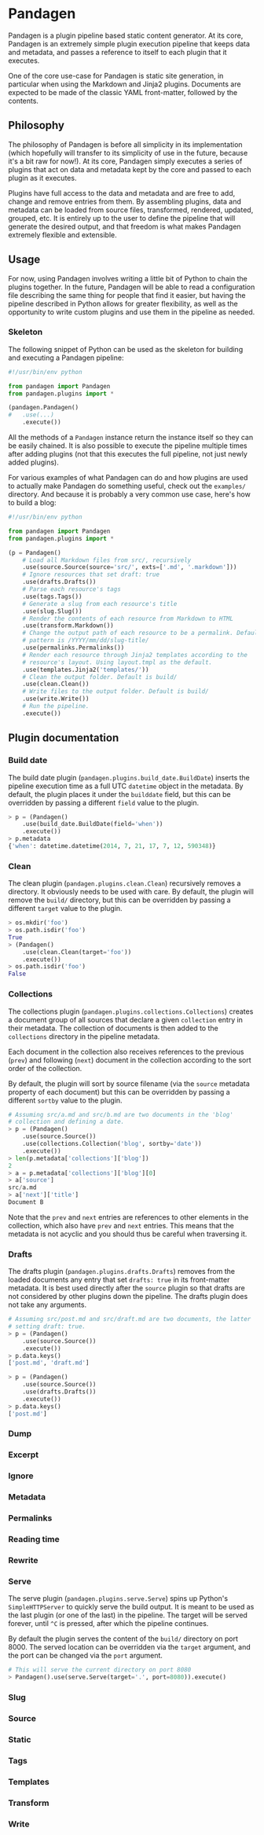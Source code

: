 # Pandagen

Pandagen is a plugin pipeline based static content generator. At its
core, Pandagen is an extremely simple plugin execution pipeline that
keeps data and metadata, and passes a reference to itself to each plugin
that it executes.

One of the core use-case for Pandagen is static site generation, in
particular when using the Markdown and Jinja2 plugins. Documents are
expected to be made of the classic YAML front-matter, followed by the
contents.

## Philosophy

The philosophy of Pandagen is before all simplicity in its
implementation (which hopefully will transfer to its simplicity of use
in the future, because it's a bit raw for now!). At its core, Pandagen
simply executes a series of plugins that act on data and metadata kept
by the core and passed to each plugin as it executes.

Plugins have full access to the data and metadata and are free to add,
change and remove entries from them. By assembling plugins, data and
metadata can be loaded from source files, transformed, rendered,
updated, grouped, etc. It is entirely up to the user to define the
pipeline that will generate the desired output, and that freedom is what
makes Pandagen extremely flexible and extensible.

## Usage

For now, using Pandagen involves writing a little bit of Python to chain
the plugins together. In the future, Pandagen will be able to read a
configuration file describing the same thing for people that find it
easier, but having the pipeline described in Python allows for greater
flexibility, as well as the opportunity to write custom plugins and use
them in the pipeline as needed.

### Skeleton

The following snippet of Python can be used as the skeleton for building
and executing a Pandagen pipeline:

```python
#!/usr/bin/env python

from pandagen import Pandagen
from pandagen.plugins import *

(pandagen.Pandagen()
#   .use(...)
    .execute())
```

All the methods of a `Pandagen` instance return the instance itself so
they can be easily chained. It is also possible to execute the pipeline
multiple times after adding plugins (not that this executes the full
pipeline, not just newly added plugins).

For various examples of what Pandagen can do and how plugins are used to
actually make Pandagen do something useful, check out the `examples/`
directory. And because it is probably a very common use case, here's how
to build a blog:

```python
#!/usr/bin/env python

from pandagen import Pandagen
from pandagen.plugins import *

(p = Pandagen()
    # Load all Markdown files from src/, recursively
    .use(source.Source(source='src/', exts=['.md', '.markdown']))
    # Ignore resources that set draft: true
    .use(drafts.Drafts())
    # Parse each resource's tags
    .use(tags.Tags())
    # Generate a slug from each resource's title
    .use(slug.Slug())
    # Render the contents of each resource from Markdown to HTML
    .use(transform.Markdown())
    # Change the output path of each resource to be a permalink. Default
    # pattern is /YYYY/mm/dd/slug-title/
    .use(permalinks.Permalinks())
    # Render each resource through Jinja2 templates according to the
    # resource's layout. Using layout.tmpl as the default.
    .use(templates.Jinja2('templates/'))
    # Clean the output folder. Default is build/
    .use(clean.Clean())
    # Write files to the output folder. Default is build/
    .use(write.Write())
    # Run the pipeline.
    .execute())
```

## Plugin documentation

### Build date

The build date plugin (`pandagen.plugins.build_date.BuildDate`) inserts
the pipeline execution time as a full UTC `datetime` object in the
metadata. By default, the plugin places it under the `builddate` field,
but this can be overridden by passing a different `field` value to the
plugin.

```python
> p = (Pandagen()
    .use(build_date.BuildDate(field='when'))
    .execute())
> p.metadata
{'when': datetime.datetime(2014, 7, 21, 17, 7, 12, 590348)}
```

### Clean

The clean plugin (`pandagen.plugins.clean.Clean`) recursively removes a
directory. It obviously needs to be used with care. By default, the
plugin will remove the `build/` directory, but this can be overridden by
passing a different `target` value to the plugin.

```python
> os.mkdir('foo')
> os.path.isdir('foo')
True
> (Pandagen()
    .use(clean.Clean(target='foo'))
    .execute())
> os.path.isdir('foo')
False
```

### Collections

The collections plugin (`pandagen.plugins.collections.Collections`)
creates a document group of all sources that declare a given
`collection` entry in their metadata. The collection of documents is
then added to the `collections` directory in the pipeline metadata.

Each document in the collection also receives references to the previous
(`prev`) and following (`next`) document in the collection according to
the sort order of the collection.

By default, the plugin will sort by source filename (via the `source`
metadata property of each document) but this can be overridden by
passing a different `sortby` value to the plugin.

```python
# Assuming src/a.md and src/b.md are two documents in the 'blog'
# collection and defining a date.
> p = (Pandagen()
    .use(source.Source())
    .use(collections.Collection('blog', sortby='date'))
    .execute())
> len(p.metadata['collections']['blog'])
2
> a = p.metadata['collections']['blog'][0]
> a['source']
src/a.md
> a['next']['title']
Document B
```

Note that the `prev` and `next` entries are references to other elements
in the collection, which also have `prev` and `next` entries. This means
that the metadata is not acyclic and you should thus be careful when
traversing it.

### Drafts

The drafts plugin (`pandagen.plugins.drafts.Drafts`) removes from the
loaded documents any entry that set `drafts: true` in its front-matter
metadata. It is best used directly after the `source` plugin so that
drafts are not considered by other plugins down the pipeline. The drafts
plugin does not take any arguments.

```python
# Assuming src/post.md and src/draft.md are two documents, the latter
# setting draft: true.
> p = (Pandagen()
    .use(source.Source())
    .execute())
> p.data.keys()
['post.md', 'draft.md']

> p = (Pandagen()
    .use(source.Source())
    .use(drafts.Drafts())
    .execute())
> p.data.keys()
['post.md']
```

### Dump

### Excerpt

### Ignore

### Metadata

### Permalinks

### Reading time

### Rewrite

### Serve

The serve plugin (`pandagen.plugins.serve.Serve`) spins up Python's
`SimpleHTTPServer` to quickly serve the build output. It is meant to be
used as the last plugin (or one of the last) in the pipeline. The target
will be served forever, until `^C` is pressed, after which the pipeline
continues.

By default the plugin serves the content of the `build/` directory on
port 8000. The served location can be overridden via the `target`
argument, and the port can be changed via the `port` argument.

```python
# This will serve the current directory on port 8080
> Pandagen().use(serve.Serve(target='.', port=8080)).execute()
```

### Slug

### Source

### Static

### Tags

### Templates

### Transform

### Write
